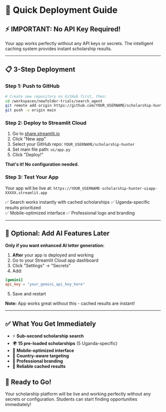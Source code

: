 # 🚀 Quick Deployment Guide

## ⚡ **IMPORTANT: No API Key Required!**
Your app works perfectly without any API keys or secrets. The intelligent caching system provides instant scholarship results.

---

## 📋 **3-Step Deployment**

### **Step 1: Push to GitHub** 
```bash
# Create new repository on GitHub first, then:
cd /workspaces/newfolder-trials/search_agent
git remote add origin https://github.com/YOUR_USERNAME/scholarship-hunter.git
git push -u origin main
```

### **Step 2: Deploy to Streamlit Cloud**
1. Go to [share.streamlit.io](https://share.streamlit.io)
2. Click "New app"
3. Select your GitHub repo: `YOUR_USERNAME/scholarship-hunter`
4. Set main file path: `ui/app.py`
5. Click "Deploy!" 

**That's it! No configuration needed.**

### **Step 3: Test Your App**
Your app will be live at:
`https://YOUR_USERNAME-scholarship-hunter-uiapp-XXXXX.streamlit.app`

✅ Search works instantly with cached scholarships
✅ Uganda-specific results prioritized  
✅ Mobile-optimized interface
✅ Professional logo and branding

---

## 🔧 **Optional: Add AI Features Later**

**Only if you want enhanced AI letter generation:**

1. **After** your app is deployed and working
2. Go to your Streamlit Cloud app dashboard  
3. Click "Settings" → "Secrets"
4. Add:
```toml
[gemini]
api_key = "your_gemini_api_key_here"
```
5. Save and restart

**Note:** App works great without this - cached results are instant!

---

## ✅ **What You Get Immediately**

- ⚡ **Sub-second scholarship search**
- 🌍 **15 pre-loaded scholarships** (5 Uganda-specific)
- 📱 **Mobile-optimized interface**
- 🎯 **Country-aware targeting**
- 🎨 **Professional branding**
- 🔄 **Reliable cached results**

## 🎉 **Ready to Go!**
Your scholarship platform will be live and working perfectly without any secrets or configuration. Students can start finding opportunities immediately!
